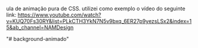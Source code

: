 ula de animação pura de CSS. utilizei como exemplo o vídeo do seguinte link: https://www.youtube.com/watch?v=KUQ70Fs30RY&list=PLkCTH3YkN7N5v9bxq_6ER27p9yezsLSx2&index=15&ab_channel=NAMDesign

"# background-animado" 
